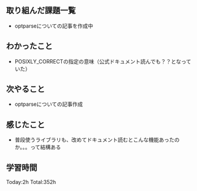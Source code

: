 ## 取り組んだ課題一覧
- optparseについての記事を作成中
  
## わかったこと
- POSIXLY_CORRECTの指定の意味（公式ドキュメント読んでも？？となっていた）
  
## 次やること
- optparseについての記事作成

## 感じたこと
- 普段使うライブラリも、改めてドキュメント読むとこんな機能あったのか。。。って結構ある

## 学習時間
Today:2h
Total:352h
